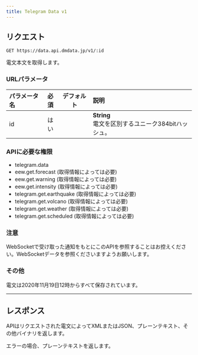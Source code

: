 ```yaml
---
title: Telegram Data v1
---
```


## リクエスト

`GET https://data.api.dmdata.jp/v1/:id`

電文本文を取得します。

### URLパラメータ
| パラメータ名 | 必須 | デフォルト | 説明                                      |
|:-------|:--:|:-----:|:----------------------------------------|
| id     | はい |       | **String** <br/> 電文を区別するユニーク384bitハッシュ。 |

### APIに必要な権限
* telegram.data
* eew.get.forecast (取得情報によっては必要)
* eew.get.warning (取得情報によっては必要)
* eew.get.intensity (取得情報によっては必要)
* telegram.get.earthquake (取得情報によっては必要)
* telegram.get.volcano (取得情報によっては必要)
* telegram.get.weather (取得情報によっては必要)
* telegram.get.scheduled (取得情報によっては必要)

### 注意
WebSocketで受け取った通知をもとにこのAPIを参照することはお控えください。WebSocketデータを参照くださいますようお願いします。

### その他
電文は2020年11月19日12時からすべて保存されています。

---

## レスポンス
APIはリクエストされた電文によってXMLまたはJSON、プレーンテキスト、その他バイナリを返します。

エラーの場合、プレーンテキストを返します。
